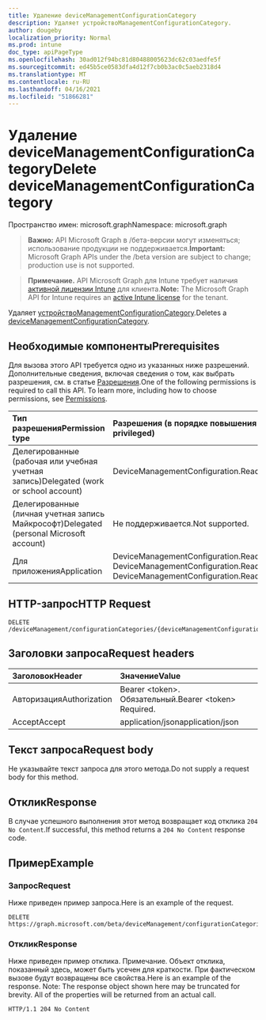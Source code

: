 ```yaml
---
title: Удаление deviceManagementConfigurationCategory
description: Удаляет устройствоManagementConfigurationCategory.
author: dougeby
localization_priority: Normal
ms.prod: intune
doc_type: apiPageType
ms.openlocfilehash: 30ad012f94bc81d80488005623dc62c03aedfe5f
ms.sourcegitcommit: ed45b5ce0583dfa4d12f7cb0b3ac0c5aeb2318d4
ms.translationtype: MT
ms.contentlocale: ru-RU
ms.lasthandoff: 04/16/2021
ms.locfileid: "51866281"
---
```

# <a name="delete-devicemanagementconfigurationcategory"></a><span data-ttu-id="2235f-103">Удаление deviceManagementConfigurationCategory</span><span class="sxs-lookup"><span data-stu-id="2235f-103">Delete deviceManagementConfigurationCategory</span></span>

<span data-ttu-id="2235f-104">Пространство имен: microsoft.graph</span><span class="sxs-lookup"><span data-stu-id="2235f-104">Namespace: microsoft.graph</span></span>

> <span data-ttu-id="2235f-105">**Важно:** API Microsoft Graph в /бета-версии могут изменяться; использование продукции не поддерживается.</span><span class="sxs-lookup"><span data-stu-id="2235f-105">**Important:** Microsoft Graph APIs under the /beta version are subject to change; production use is not supported.</span></span>

> <span data-ttu-id="2235f-106">**Примечание.** API Microsoft Graph для Intune требует наличия [активной лицензии Intune](https://go.microsoft.com/fwlink/?linkid=839381) для клиента.</span><span class="sxs-lookup"><span data-stu-id="2235f-106">**Note:** The Microsoft Graph API for Intune requires an [active Intune license](https://go.microsoft.com/fwlink/?linkid=839381) for the tenant.</span></span>

<span data-ttu-id="2235f-107">Удаляет [устройствоManagementConfigurationCategory](../resources/intune-deviceconfigv2-devicemanagementconfigurationcategory.md).</span><span class="sxs-lookup"><span data-stu-id="2235f-107">Deletes a [deviceManagementConfigurationCategory](../resources/intune-deviceconfigv2-devicemanagementconfigurationcategory.md).</span></span>

## <a name="prerequisites"></a><span data-ttu-id="2235f-108">Необходимые компоненты</span><span class="sxs-lookup"><span data-stu-id="2235f-108">Prerequisites</span></span>
<span data-ttu-id="2235f-p101">Для вызова этого API требуется одно из указанных ниже разрешений. Дополнительные сведения, включая сведения о том, как выбрать разрешения, см. в статье [Разрешения](/graph/permissions-reference).</span><span class="sxs-lookup"><span data-stu-id="2235f-p101">One of the following permissions is required to call this API. To learn more, including how to choose permissions, see [Permissions](/graph/permissions-reference).</span></span>

|<span data-ttu-id="2235f-111">Тип разрешения</span><span class="sxs-lookup"><span data-stu-id="2235f-111">Permission type</span></span>|<span data-ttu-id="2235f-112">Разрешения (в порядке повышения привилегий)</span><span class="sxs-lookup"><span data-stu-id="2235f-112">Permissions (from least to most privileged)</span></span>|
|:---|:---|
|<span data-ttu-id="2235f-113">Делегированные (рабочая или учебная учетная запись)</span><span class="sxs-lookup"><span data-stu-id="2235f-113">Delegated (work or school account)</span></span>|<span data-ttu-id="2235f-114">DeviceManagementConfiguration.ReadWrite.All</span><span class="sxs-lookup"><span data-stu-id="2235f-114">DeviceManagementConfiguration.ReadWrite.All</span></span>|
|<span data-ttu-id="2235f-115">Делегированные (личная учетная запись Майкрософт)</span><span class="sxs-lookup"><span data-stu-id="2235f-115">Delegated (personal Microsoft account)</span></span>|<span data-ttu-id="2235f-116">Не поддерживается.</span><span class="sxs-lookup"><span data-stu-id="2235f-116">Not supported.</span></span>|
|<span data-ttu-id="2235f-117">Для приложения</span><span class="sxs-lookup"><span data-stu-id="2235f-117">Application</span></span>|<span data-ttu-id="2235f-118">DeviceManagementConfiguration.Read.All, DeviceManagementConfiguration.ReadWrite.All</span><span class="sxs-lookup"><span data-stu-id="2235f-118">DeviceManagementConfiguration.Read.All, DeviceManagementConfiguration.ReadWrite.All</span></span>|

## <a name="http-request"></a><span data-ttu-id="2235f-119">HTTP-запрос</span><span class="sxs-lookup"><span data-stu-id="2235f-119">HTTP Request</span></span>
<!-- {
  "blockType": "ignored"
}
-->
``` http
DELETE /deviceManagement/configurationCategories/{deviceManagementConfigurationCategoryId}
```

## <a name="request-headers"></a><span data-ttu-id="2235f-120">Заголовки запроса</span><span class="sxs-lookup"><span data-stu-id="2235f-120">Request headers</span></span>
|<span data-ttu-id="2235f-121">Заголовок</span><span class="sxs-lookup"><span data-stu-id="2235f-121">Header</span></span>|<span data-ttu-id="2235f-122">Значение</span><span class="sxs-lookup"><span data-stu-id="2235f-122">Value</span></span>|
|:---|:---|
|<span data-ttu-id="2235f-123">Авторизация</span><span class="sxs-lookup"><span data-stu-id="2235f-123">Authorization</span></span>|<span data-ttu-id="2235f-124">Bearer &lt;token&gt;. Обязательный.</span><span class="sxs-lookup"><span data-stu-id="2235f-124">Bearer &lt;token&gt; Required.</span></span>|
|<span data-ttu-id="2235f-125">Accept</span><span class="sxs-lookup"><span data-stu-id="2235f-125">Accept</span></span>|<span data-ttu-id="2235f-126">application/json</span><span class="sxs-lookup"><span data-stu-id="2235f-126">application/json</span></span>|

## <a name="request-body"></a><span data-ttu-id="2235f-127">Текст запроса</span><span class="sxs-lookup"><span data-stu-id="2235f-127">Request body</span></span>
<span data-ttu-id="2235f-128">Не указывайте текст запроса для этого метода.</span><span class="sxs-lookup"><span data-stu-id="2235f-128">Do not supply a request body for this method.</span></span>

## <a name="response"></a><span data-ttu-id="2235f-129">Отклик</span><span class="sxs-lookup"><span data-stu-id="2235f-129">Response</span></span>
<span data-ttu-id="2235f-130">В случае успешного выполнения этот метод возвращает код отклика `204 No Content`.</span><span class="sxs-lookup"><span data-stu-id="2235f-130">If successful, this method returns a `204 No Content` response code.</span></span>

## <a name="example"></a><span data-ttu-id="2235f-131">Пример</span><span class="sxs-lookup"><span data-stu-id="2235f-131">Example</span></span>

### <a name="request"></a><span data-ttu-id="2235f-132">Запрос</span><span class="sxs-lookup"><span data-stu-id="2235f-132">Request</span></span>
<span data-ttu-id="2235f-133">Ниже приведен пример запроса.</span><span class="sxs-lookup"><span data-stu-id="2235f-133">Here is an example of the request.</span></span>
``` http
DELETE https://graph.microsoft.com/beta/deviceManagement/configurationCategories/{deviceManagementConfigurationCategoryId}
```

### <a name="response"></a><span data-ttu-id="2235f-134">Отклик</span><span class="sxs-lookup"><span data-stu-id="2235f-134">Response</span></span>
<span data-ttu-id="2235f-p102">Ниже приведен пример отклика. Примечание. Объект отклика, показанный здесь, может быть усечен для краткости. При фактическом вызове будут возвращены все свойства.</span><span class="sxs-lookup"><span data-stu-id="2235f-p102">Here is an example of the response. Note: The response object shown here may be truncated for brevity. All of the properties will be returned from an actual call.</span></span>
``` http
HTTP/1.1 204 No Content
```




